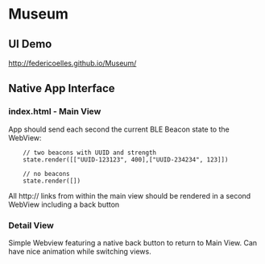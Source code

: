 # Museum

## UI Demo
http://federicoelles.github.io/Museum/

## Native App Interface

### index.html - Main View

App should send each second the current BLE Beacon state to the WebView:

        // two beacons with UUID and strength
        state.render([["UUID-123123", 400],["UUID-234234", 123]])
        
        // no beacons
        state.render([])
        
All http:// links from within the main view should be rendered in a second WebView including a back button 

### Detail View

Simple Webview featuring a native back button to return to Main View. Can have nice animation while switching views.
